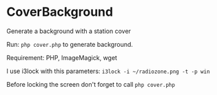 # CoverBackground

Generate a background with a station cover

Run:
`php cover.php` to generate background.

Requirement:
PHP, ImageMagick, wget

I use i3lock with this parameters:
`i3lock -i ~/radiozone.png -t -p win`

Before locking the screen don't forget to call `php cover.php`
